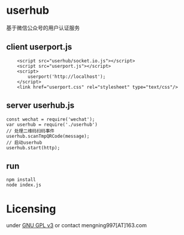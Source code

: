 # userhub
基于微信公众号的用户认证服务

## client userport.js

```
    <script src="userhub/socket.io.js"></script>
    <script src="userport.js"></script>
    <script>
        userport('http://localhost');
    </script>
    <link href="userport.css" rel="stylesheet" type="text/css"/>
```

## server userhub.js

```
const wechat = require('wechat');
var userhub = require('./userhub')
// 处理二维码扫码事件
userhub.scanTmpQRCode(message);
// 启动userhub
userhub.start(http);
```

## run 
```
npm install
node index.js
```
# Licensing

under [GNU GPL v3](/LICENSE) or contact mengning997[AT]163.com
